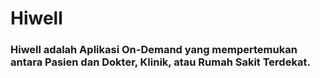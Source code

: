 # Hiwell
### Hiwell adalah Aplikasi On-Demand yang mempertemukan antara Pasien dan Dokter, Klinik, atau Rumah Sakit Terdekat.
